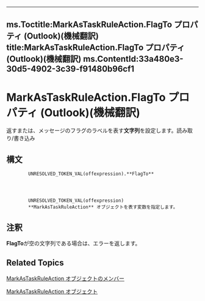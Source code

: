 

---
ms.Toctitle:MarkAsTaskRuleAction.FlagTo プロパティ (Outlook)(機械翻訳)
title:MarkAsTaskRuleAction.FlagTo プロパティ (Outlook)(機械翻訳)
ms.ContentId:33a480e3-30d5-4902-3c39-f91480b96cf1
---
# MarkAsTaskRuleAction.FlagTo プロパティ (Outlook)(機械翻訳)




返すまたは、メッセージのフラグのラベルを表す**文字列**を設定します。読み取り/書き込み

## 構文

            UNRESOLVED_TOKEN_VAL(offexpression).**FlagTo**




            UNRESOLVED_TOKEN_VAL(offexpression)
            **MarkAsTaskRuleAction** オブジェクトを表す変数を指定します。



## 注釈
**FlagTo**が空の文字列である場合は、エラーを返します。



## Related Topics

[MarkAsTaskRuleAction オブジェクトのメンバー](1ec55a3d-5e52-d56a-d5ca-4372d393b9fa.md)

[MarkAsTaskRuleAction オブジェクト](639d9242-7387-2b25-9d0f-f7a14cf16790.md)




